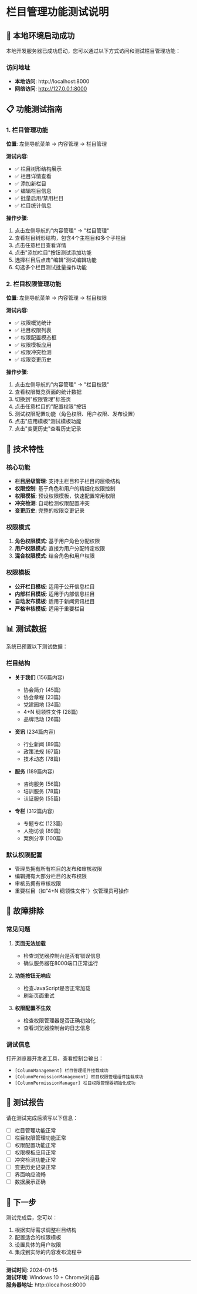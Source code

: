 # 栏目管理功能测试说明

## 🚀 本地环境启动成功

本地开发服务器已成功启动，您可以通过以下方式访问和测试栏目管理功能：

### 访问地址
- **本地访问**: http://localhost:8000
- **网络访问**: http://127.0.0.1:8000

## 📋 功能测试指南

### 1. 栏目管理功能
**位置**: 左侧导航菜单 → 内容管理 → 栏目管理

**测试内容**:
- ✅ 栏目树形结构展示
- ✅ 栏目详情查看
- ✅ 添加新栏目
- ✅ 编辑栏目信息
- ✅ 批量启用/禁用栏目
- ✅ 栏目统计信息

**操作步骤**:
1. 点击左侧导航的"内容管理" → "栏目管理"
2. 查看栏目树形结构，包含4个主栏目和多个子栏目
3. 点击任意栏目查看详情
4. 点击"添加栏目"按钮测试添加功能
5. 选择栏目后点击"编辑"测试编辑功能
6. 勾选多个栏目测试批量操作功能

### 2. 栏目权限管理功能
**位置**: 左侧导航菜单 → 内容管理 → 栏目权限

**测试内容**:
- ✅ 权限概览统计
- ✅ 栏目权限列表
- ✅ 权限配置模态框
- ✅ 权限模板应用
- ✅ 权限冲突检测
- ✅ 权限变更历史

**操作步骤**:
1. 点击左侧导航的"内容管理" → "栏目权限"
2. 查看权限概览页面的统计数据
3. 切换到"权限管理"标签页
4. 点击任意栏目的"配置权限"按钮
5. 测试权限配置功能（角色权限、用户权限、发布设置）
6. 点击"应用模板"测试模板功能
7. 点击"变更历史"查看历史记录

## 🔧 技术特性

### 核心功能
- **栏目层级管理**: 支持主栏目和子栏目的层级结构
- **权限控制**: 基于角色和用户的精细化权限控制
- **权限模板**: 预设权限模板，快速配置常用权限
- **冲突检测**: 自动检测权限配置冲突
- **变更历史**: 完整的权限变更记录

### 权限模式
1. **角色权限模式**: 基于用户角色分配权限
2. **用户权限模式**: 直接为用户分配特定权限
3. **混合权限模式**: 结合角色和用户权限

### 权限模板
- **公开栏目模板**: 适用于公开信息栏目
- **内部栏目模板**: 适用于内部信息栏目
- **自动发布模板**: 适用于新闻资讯栏目
- **严格审核模板**: 适用于重要栏目

## 📊 测试数据

系统已预置以下测试数据：

### 栏目结构
- **关于我们** (156篇内容)
  - 协会简介 (45篇)
  - 协会章程 (23篇)
  - 党建园地 (34篇)
  - 4+N 纲领性文件 (28篇)
  - 品牌活动 (26篇)

- **资讯** (234篇内容)
  - 行业新闻 (89篇)
  - 政策法规 (67篇)
  - 技术动态 (78篇)

- **服务** (189篇内容)
  - 咨询服务 (56篇)
  - 培训服务 (78篇)
  - 认证服务 (55篇)

- **专栏** (312篇内容)
  - 专题专栏 (123篇)
  - 人物访谈 (89篇)
  - 案例分享 (100篇)

### 默认权限配置
- 管理员拥有所有栏目的发布和审核权限
- 编辑拥有大部分栏目的发布权限
- 审核员拥有审核权限
- 重要栏目（如"4+N 纲领性文件"）仅管理员可操作

## 🐛 故障排除

### 常见问题
1. **页面无法加载**
   - 检查浏览器控制台是否有错误信息
   - 确认服务器在8000端口正常运行

2. **功能按钮无响应**
   - 检查JavaScript是否正常加载
   - 刷新页面重试

3. **权限配置不生效**
   - 检查权限管理器是否正确初始化
   - 查看浏览器控制台的日志信息

### 调试信息
打开浏览器开发者工具，查看控制台输出：
- `[ColumnManagement] 栏目管理组件挂载成功`
- `[ColumnPermissionManagement] 栏目权限管理组件挂载成功`
- `[ColumnPermissionManager] 栏目权限管理器初始化成功`

## 📝 测试报告

请在测试完成后填写以下信息：

- [ ] 栏目管理功能正常
- [ ] 栏目权限管理功能正常
- [ ] 权限配置功能正常
- [ ] 权限模板应用正常
- [ ] 冲突检测功能正常
- [ ] 变更历史记录正常
- [ ] 界面响应流畅
- [ ] 数据展示正确

## 🎯 下一步

测试完成后，您可以：
1. 根据实际需求调整栏目结构
2. 配置适合的权限模板
3. 设置具体的用户权限
4. 集成到实际的内容发布流程中

---

**测试时间**: 2024-01-15  
**测试环境**: Windows 10 + Chrome浏览器  
**服务器地址**: http://localhost:8000
